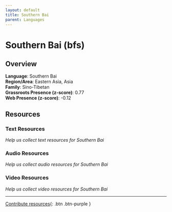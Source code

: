```yaml
---
layout: default
title: Southern Bai
parent: Languages
---
```


# Southern Bai (bfs)

## Overview

**Language**: Southern Bai  
**Region/Area**: Eastern Asia, Asia  
**Family**: Sino-Tibetan  
**Grassroots Presence (z-score)**: 0.77  
**Web Presence (z-score)**: -0.12  

## Resources

### Text Resources
*Help us collect text resources for Southern Bai*

### Audio Resources
*Help us collect audio resources for Southern Bai*

### Video Resources
*Help us collect video resources for Southern Bai*

---

[Contribute resources](https://forms.office.com/e/1SfLJx3u1r){: .btn .btn-purple }
